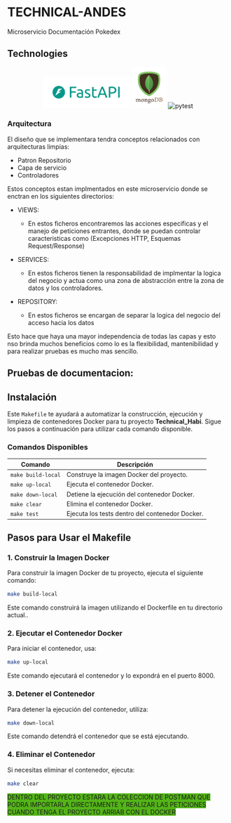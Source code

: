 # TECHNICAL-ANDES

Microservicio Documentación Pokedex

## Technologies

<div align="center">
 <img width="200" src="https://github.com/sdparada97/Technical_Andes/blob/main/assets/fastapi.png" alt="Fastapi" title="Fastapi"/>
 <img width="80" src="https://github.com/sdparada97/Technical_Andes/blob/main/assets/mongodb.png" alt="Mongo" title="Mongo"/>
 <img width="80" src="https://user-images.githubusercontent.com/25181517/184117132-9e89a93b-65fb-47c3-91e7-7d0f99e7c066.png" alt="pytest" title="pytest"/>
</div>

### Arquitectura

El diseño que se implementara tendra conceptos relacionados con arquitecturas limpias:

* Patron Repositorio
* Capa de servicio
* Controladores

Estos conceptos estan implmentados en este microservicio donde se enctran en los siguientes directorios:

* VIEWS:
  * En estos ficheros encontraremos las acciones especificas y el manejo de peticiones entrantes, donde se puedan controlar caracteristicas como (Excepciones HTTP, Esquemas Request/Response)

* SERVICES:
  * En estos ficheros tienen la responsabilidad de implmentar la logica del negocio y actua como una zona de abstracción entre la zona de datos y los controladores.

* REPOSITORY:
  * En estos ficheros se encargan de separar la logica del negocio del acceso hacia los datos

Esto hace que haya una mayor independencia de todas las capas y esto nso brinda muchos beneficios como lo es la flexibilidad, mantenibilidad y para realizar pruebas es mucho mas sencillo.

## Pruebas de documentacion:


## Instalación

Este `Makefile` te ayudará a automatizar la construcción, ejecución y limpieza de contenedores Docker para tu proyecto **Technical_Habi**. Sigue los pasos a continuación para utilizar cada comando disponible.

### Comandos Disponibles

| Comando           | Descripción                                      |
|-------------------|--------------------------------------------------|
| `make build-local`      | Construye la imagen Docker del proyecto.         |
| `make up-local`        | Ejecuta el contenedor Docker.                    |
| `make down-local`       | Detiene la ejecución del contenedor Docker.      |
| `make clear`      | Elimina el contenedor Docker.                    |
| `make test`       | Ejecuta los tests dentro del contenedor Docker.  |

## Pasos para Usar el Makefile

### 1. Construir la Imagen Docker

Para construir la imagen Docker de tu proyecto, ejecuta el siguiente comando:

```bash
make build-local
```

Este comando construirá la imagen utilizando el Dockerfile en tu directorio actual..

### 2. Ejecutar el Contenedor Docker

Para iniciar el contenedor, usa:

```bash
make up-local
```

Este comando ejecutará el contenedor y lo expondrá en el puerto 8000.

### 3. Detener el Contenedor

Para detener la ejecución del contenedor, utiliza:

```bash
make down-local
```

Este comando detendrá el contenedor que se está ejecutando.

### 4. Eliminar el Contenedor

Si necesitas eliminar el contenedor, ejecuta:

```bash
make clear
```

<span style="background:#53b418"> DENTRO DEL PROYECTO ESTARA LA COLECCION DE POSTMAN QUE PODRA IMPORTARLA DIRECTAMENTE Y REALIZAR LAS PETICIONES CUANDO TENGA EL PROYECTO ARRIAB CON EL DOCKER </span>